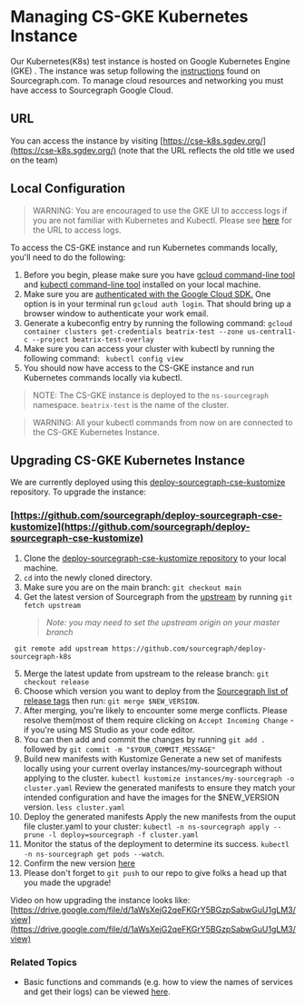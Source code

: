 # Managing CS-GKE Kubernetes Instance

Our Kubernetes(K8s) test instance is hosted on Google Kubernetes Engine (GKE) .
The instance was setup following the [instructions](https://docs.sourcegraph.com/admin/install/kubernetes) found on Sourcegraph.com.
To manage cloud resources and networking you must have access to Sourcegraph Google Cloud.

## URL

You can access the instance by visiting [https://cse-k8s.sgdev.org/](https://cse-k8s.sgdev.org/) (note that the URL reflects the old title we used on the team)

## Local Configuration

> WARNING: You are encouraged to use the GKE UI to acccess logs if you are not familiar with Kubernetes and Kubectl. Please see [here](https://sourcegraph.slack.com/archives/C01JR51JR5J/p1627511709407000?thread_ts=1627470003.341600&cid=C01JR51JR5J) for the URL to access logs.

To access the CS-GKE instance and run Kubernetes commands locally, you'll need to do the following:

1. Before you begin, please make sure you have [gcloud command-line tool](https://cloud.google.com/sdk/gcloud) and [kubectl command-line tool](https://kubernetes.io/docs/reference/kubectl/overview/) installed on your local machine.
2. Make sure you are [authenticated with the Google Cloud SDK.](https://cloud.google.com/sdk/gcloud/reference/auth/login?hl=en) One option is in your terminal run `gcloud auth login`. That should bring up a browser window to authenticate your work email.
3. Generate a kubeconfig entry by running the following command: `gcloud container clusters get-credentials beatrix-test --zone us-central1-c --project beatrix-test-overlay`
4. Make sure you can access your cluster with kubectl by running the following command: ` kubectl config view`
5. You should now have access to the CS-GKE instance and run Kubernetes commands locally via kubectl.

> NOTE: The CS-GKE instance is deployed to the `ns-sourcegraph` namespace. `beatrix-test` is the name of the cluster.

> WARNING: All your kubectl commands from now on are connected to the CS-GKE Kubernetes Instance.

## Upgrading CS-GKE Kubernetes Instance

We are currently deployed using this [deploy-sourcegraph-cse-kustomize](https://github.com/sourcegraph/deploy-sourcegraph-cse-kustomize) repository. To upgrade the instance:

### [https://github.com/sourcegraph/deploy-sourcegraph-cse-kustomize](https://github.com/sourcegraph/deploy-sourcegraph-cse-kustomize)

1. Clone the [deploy-sourcegraph-cse-kustomize repository](https://github.com/sourcegraph/deploy-sourcegraph-cse-kustomize) to your local machine.
2. `cd` into the newly cloned directory.
3. Make sure you are on the main branch: `git checkout main`
4. Get the latest version of Sourcegraph from the [upstream](https://github.com/sourcegraph/deploy-sourcegraph-k8s) by running `git fetch upstream`
   > _Note: you may need to set the upstream origin on your master branch_

```
 git remote add upstream https://github.com/sourcegraph/deploy-sourcegraph-k8s
```

5. Merge the latest update from upstream to the release branch: `git checkout release`
6. Choose which version you want to deploy from the [Sourcegraph list of release tags](https://github.com/sourcegraph/deploy-sourcegraph-k8s/tags) then run: `git merge $NEW_VERSION`.
7. After merging, you're likely to encounter some merge conflicts. Please resolve them(most of them require clicking on `Accept Incoming Change` - if you're using MS Studio as your code editor.
8. You can then add and commit the changes by running `git add .` followed by `git commit -m "$YOUR_COMMIT_MESSAGE"`
9. Build new manifests with Kustomize
   Generate a new set of manifests locally using your current overlay instances/my-sourcegraph without applying to the cluster.
   `kubectl kustomize instances/my-sourcegraph -o cluster.yaml`
   Review the generated manifests to ensure they match your intended configuration and have the images for the $NEW_VERSION version.
   `less cluster.yaml`
10. Deploy the generated manifests
    Apply the new manifests from the ouput file cluster.yaml to your cluster:
    `kubectl -n ns-sourcegraph apply --prune -l deploy=sourcegraph -f cluster.yaml`
11. Monitor the status of the deployment to determine its success.
    `kubectl -n ns-sourcegraph get pods --watch`.
12. Confirm the new version [here](https://cse-k8s.sgdev.org/site-admin/updates)
13. Please don't forget to `git push` to our repo to give folks a head up that you made the upgrade!

Video on how upgrading the instance looks like: [https://drive.google.com/file/d/1aWsXejG2qeFKGrY5BGzpSabwGuU1gLM3/view](https://drive.google.com/file/d/1aWsXejG2qeFKGrY5BGzpSabwGuU1gLM3/view)

### Related Topics

- Basic functions and commands (e.g. how to view the names of services and get their logs) can be viewed [here](https://sourcegraph.github.io/support-generator/).
